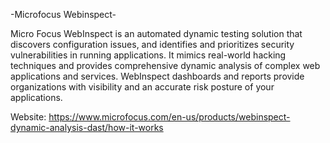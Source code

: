 -Microfocus Webinspect-

Micro Focus WebInspect is an automated dynamic testing solution that discovers configuration issues, and identifies and prioritizes security vulnerabilities in running applications. It mimics real-world hacking techniques and provides comprehensive dynamic analysis of complex web applications and services. WebInspect dashboards and reports provide organizations with visibility and an accurate risk posture of your applications.

Website: https://www.microfocus.com/en-us/products/webinspect-dynamic-analysis-dast/how-it-works
